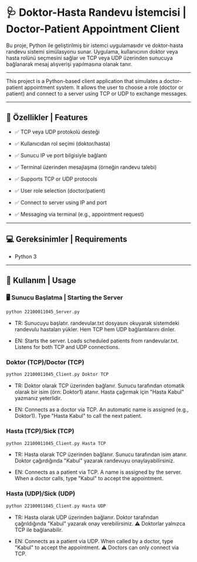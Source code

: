 # 🩺 Doktor-Hasta Randevu İstemcisi | Doctor-Patient Appointment Client

Bu proje, Python ile geliştirilmiş bir istemci uygulamasıdır ve doktor-hasta randevu sistemi simülasyonu sunar. Uygulama, kullanıcının doktor veya hasta rolünü seçmesini sağlar ve TCP veya UDP üzerinden sunucuya bağlanarak mesaj alışverişi yapılmasına olanak tanır.

---

This project is a Python-based client application that simulates a doctor-patient appointment system. It allows the user to choose a role (doctor or patient) and connect to a server using TCP or UDP to exchange messages.

---

## 📌 Özellikler | Features

- ✅ TCP veya UDP protokolü desteği  
- ✅ Kullanıcıdan rol seçimi (doktor/hasta)  
- ✅ Sunucu IP ve port bilgisiyle bağlantı  
- ✅ Terminal üzerinden mesajlaşma (örneğin randevu talebi)

- ✅ Supports TCP or UDP protocols  
- ✅ User role selection (doctor/patient)  
- ✅ Connect to server using IP and port  
- ✅ Messaging via terminal (e.g., appointment request)

---

## 💻 Gereksinimler | Requirements

- Python 3

---

## 🔧 Kullanım | Usage

### 🖥️ Sunucu Başlatma | Starting the Server

```bash
python 22100011045_Server.py
```
* TR: Sunucuyu başlatır. randevular.txt dosyasını okuyarak sistemdeki randevulu hastaları yükler. Hem TCP hem UDP bağlantılarını dinler.

* EN: Starts the server. Loads scheduled patients from randevular.txt. Listens for both TCP and UDP connections.


### Doktor (TCP)/Doctor (TCP)
```bash
python 22100011045_Client.py Doktor TCP
```
* TR: Doktor olarak TCP üzerinden bağlanır. Sunucu tarafından otomatik olarak bir isim (örn: Doktor1) atanır. Hasta çağırmak için "Hasta Kabul" yazmanız yeterlidir.

* EN: Connects as a doctor via TCP. An automatic name is assigned (e.g., Doktor1). Type "Hasta Kabul" to call the next patient.


### Hasta (TCP)/Sick (TCP)
```bash
python 22100011045_Client.py Hasta TCP
```
* TR: Hasta olarak TCP üzerinden bağlanır. Sunucu tarafından isim atanır. Doktor çağırdığında "Kabul" yazarak randevuyu onaylayabilirsiniz.

* EN: Connects as a patient via TCP. A name is assigned by the server. When a doctor calls, type "Kabul" to accept the appointment.


### Hasta (UDP)/Sick (UDP)
```bash
python 22100011045_Client.py Hasta UDP
```

* TR: Hasta olarak UDP üzerinden bağlanır. Doktor tarafından çağrıldığında "Kabul" yazarak onay verebilirsiniz.
  ⚠️ Doktorlar yalnızca TCP ile bağlanabilir.

* EN: Connects as a patient via UDP. When called by a doctor, type "Kabul" to accept the appointment.
  ⚠️ Doctors can only connect via TCP.

